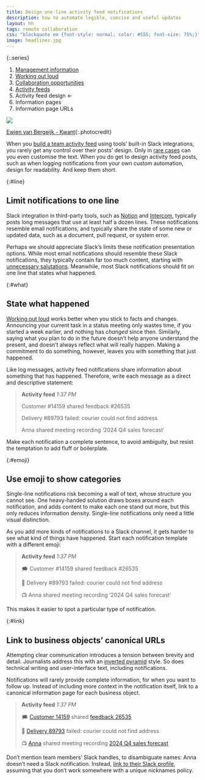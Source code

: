 ```yaml
---
title: Design one-line activity feed notifications
description: how to automate legible, concise and useful updates
layout: hh
tags: remote collaboration
css: "blockquote em {font-style: normal; color: #555; font-size: 75%;}"
image: headlines.jpg
---
```


{:.series}
1. [Management information](management-information)
2. [Working out loud](work-out-loud)
3. [Collaboration opportunities](collaboration-opportunities)
4. [Activity feeds](activity-feed)
5. Activity feed design ←
6. Information pages
7. Information page URLs

![](headlines.jpg)

[Ewien van Bergeijk - Kwant](https://unsplash.com/photos/JWRFUKfGWSk){:.photocredit}

When you [build a team activity feed](activity-feed) using tools’ built-in Slack integrations,
you rarely get any control over their posts’ design.
Only in [rare cases](https://tally.so/help/slack-integration#e4eedb694aa845ec9b63bf879dbed9d1)
can you even customise the text.
When you do get to design activity feed posts,
such as when logging notifications from your own custom automation,
design for readability.
And keep them short.

{:#line}
## Limit notifications to one line

Slack integration in third-party tools, such as 
[Notion](https://www.notion.so/integrations/slack) and 
[Intercom](https://clearfeed.ai/how-to/configure-slack-for-intercom),
typically posts long messages that use at least half a dozen lines.
These notifications resemble email notifications, and typically share the state of some new or updated data, such as a document, pull request, or system error.

Perhaps we should appreciate Slack’s limits these notification presentation options.
While most email notifications should resemble these Slack notifications,
they typically contain far too much content,
starting with [unnecessary salutations](omit-notification-salutations).
Meanwhile, most Slack notifications should fit on one line that states what happened.

{:#what}
## State what happened

[Working out loud](work-out-loud) works better when you stick to facts and changes.
Announcing your current task in a status meeting only wastes time,
if you started a week earlier, and nothing has _changed_ since then.
Similarly, saying what you plan to do in the future doesn’t help anyone understand the present,
and doesn’t always reflect what will really happen.
Making a commitment to do something, however, leaves you with something that just happened.

Like log messages, activity feed notifications share information about something that has happened.
Therefore, write each message as a direct and descriptive statement:

> **Activity feed** _1:37 PM_
> 
> Customer #14159 shared feedback #26535
> 
> Delivery #89793 failed: courier could not find address
> 
> Anna shared meeting recording ‘2024 Q4 sales forecast’

Make each notification a complete sentence, to avoid ambiguity,
but resist the temptation to add fluff or boilerplate.

{:#emoji}
## Use emoji to show categories

Single-line notifications risk becoming a wall of text, whose structure you cannot see.
One heavy-handed solution draws boxes around each notification,
and adds content to make each one stand out more,
but this only reduces information density.
Single-line notifications only need a little visual distinction.

As you add more kinds of notifications to a Slack channel,
it gets harder to see what kind of things have happened.
Start each notification template with a different emoji:

> **Activity feed** _1:37 PM_
> 
> 🗯️ Customer #14159 shared feedback #26535
> 
> 🚚 Delivery #89793 failed: courier could not find address
> 
> 📺 Anna shared meeting recording ‘2024 Q4 sales forecast’

This makes it easier to spot a particular type of notification.

{:#link}
## Link to business objects’ canonical URLs

Attempting clear communication introduces a tension between brevity and detail.
Journalists address this with an [inverted pyramid](https://en.wikipedia.org/wiki/Inverted_pyramid_(journalism)) style.
So does technical writing and user-interface text, including notifications.

Notifications will rarely provide complete information, for when you want to follow up.
Instead of including more context in the notification itself, link to a canonical information page for each business object.

> **Activity feed** _1:37 PM_
> 
> 🗯️ [Customer 14159](http://example.com/customer/14159) shared [feedback 26535](http://example.com/feedback/26535)
> 
> 🚚 [Delivery 89793](http://example.com/feedback/89793) failed: courier could not find address
> 
> 📺 [Anna](https://example.slack.com/team/U023846FFFF) shared meeting recording [2024 Q4 sales forecast](http://example.com/file/pqUOSepEvPe3CWyvx0cbog)

Don’t mention team members’ Slack handles, to disambiguate names:
Anna doesn’t need a Slack notification.
Instead, [link to their Slack profile](https://slack.com/intl/en-gb/help/articles/360003827751),
assuming that you don’t work somewhere with a unique nicknames policy.

